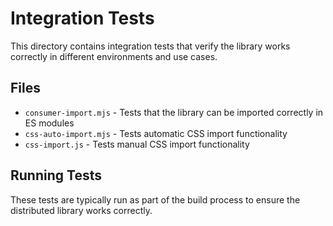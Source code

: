# Integration Tests

This directory contains integration tests that verify the library works correctly in different environments and use cases.

## Files

- `consumer-import.mjs` - Tests that the library can be imported correctly in ES modules
- `css-auto-import.mjs` - Tests automatic CSS import functionality
- `css-import.js` - Tests manual CSS import functionality

## Running Tests

These tests are typically run as part of the build process to ensure the distributed library works correctly.
